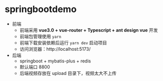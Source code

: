 # springbootdemo
- 前端 
  - 前端采用 **vue3.0 + vue-router + Typescript + ant design vue** 开发
  - 前端包管理使用  `yarn` 
  - 前端下载安装依赖后运行 `yarn dev` 启动项目
  - 访问浏览器：http://localhost:5173/
- 后端
  - springboot + mybatis-plus + redis
  - 默认端口 8800
  - 后端视频存放在 upload 目录下，视频太大不上传